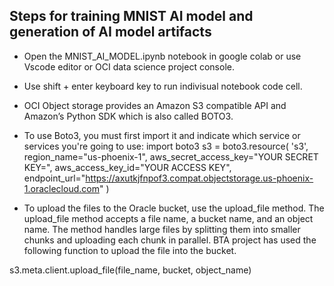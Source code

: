 ## Steps for training MNIST AI model and generation of AI model artifacts

- Open the MNIST_AI_MODEL.ipynb notebook in google colab or use Vscode editor or OCI data science project console.
- Use shift + enter keyboard key to run indivisual notebook code cell.
- OCI Object storage provides an Amazon S3 compatible API and Amazon’s Python SDK which is also called BOTO3.
- To use Boto3, you must first import it and indicate which service or services you're going to use:
import boto3
s3 = boto3.resource(
 's3',
 region_name="us-phoenix-1",
 aws_secret_access_key="YOUR SECRET KEY=",
 aws_access_key_id="YOUR ACCESS KEY",
 endpoint_url="https://axutkjfnpof3.compat.objectstorage.us-phoenix-1.oraclecloud.com"
)


- To upload the files to the Oracle bucket, use the upload_file method. The upload_file method accepts a file name, a bucket name, and an object name. The method handles large files by splitting them into smaller chunks and uploading each chunk in parallel. BTA project has used the following function to upload the file into the bucket.

s3.meta.client.upload_file(file_name, bucket, object_name)

